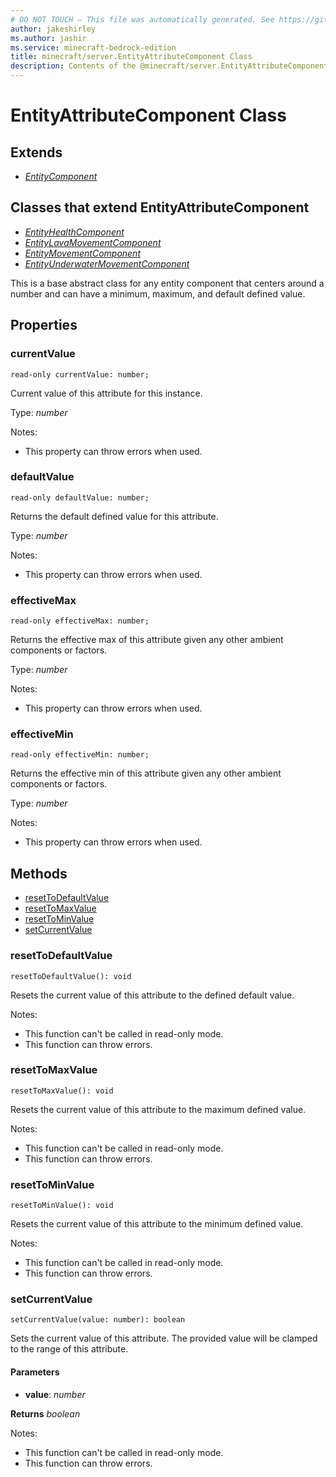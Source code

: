 ```yaml
---
# DO NOT TOUCH — This file was automatically generated. See https://github.com/mojang/minecraftapidocsgenerator to modify descriptions, examples, etc.
author: jakeshirley
ms.author: jashir
ms.service: minecraft-bedrock-edition
title: minecraft/server.EntityAttributeComponent Class
description: Contents of the @minecraft/server.EntityAttributeComponent class.
---
```

# EntityAttributeComponent Class

## Extends
- [*EntityComponent*](EntityComponent.md)

## Classes that extend EntityAttributeComponent
- [*EntityHealthComponent*](EntityHealthComponent.md)
- [*EntityLavaMovementComponent*](EntityLavaMovementComponent.md)
- [*EntityMovementComponent*](EntityMovementComponent.md)
- [*EntityUnderwaterMovementComponent*](EntityUnderwaterMovementComponent.md)

This is a base abstract class for any entity component that centers around a number and can have a minimum, maximum, and default defined value.

## Properties

### **currentValue**
`read-only currentValue: number;`

Current value of this attribute for this instance.

Type: *number*

Notes:
  - This property can throw errors when used.

### **defaultValue**
`read-only defaultValue: number;`

Returns the default defined value for this attribute.

Type: *number*

Notes:
  - This property can throw errors when used.

### **effectiveMax**
`read-only effectiveMax: number;`

Returns the effective max of this attribute given any other ambient components or factors.

Type: *number*

Notes:
  - This property can throw errors when used.

### **effectiveMin**
`read-only effectiveMin: number;`

Returns the effective min of this attribute given any other ambient components or factors.

Type: *number*

Notes:
  - This property can throw errors when used.

## Methods
- [resetToDefaultValue](#resettodefaultvalue)
- [resetToMaxValue](#resettomaxvalue)
- [resetToMinValue](#resettominvalue)
- [setCurrentValue](#setcurrentvalue)

### **resetToDefaultValue**
`
resetToDefaultValue(): void
`

Resets the current value of this attribute to the defined default value.
  
Notes:
- This function can't be called in read-only mode.
- This function can throw errors.

### **resetToMaxValue**
`
resetToMaxValue(): void
`

Resets the current value of this attribute to the maximum defined value.
  
Notes:
- This function can't be called in read-only mode.
- This function can throw errors.

### **resetToMinValue**
`
resetToMinValue(): void
`

Resets the current value of this attribute to the minimum defined value.
  
Notes:
- This function can't be called in read-only mode.
- This function can throw errors.

### **setCurrentValue**
`
setCurrentValue(value: number): boolean
`

Sets the current value of this attribute. The provided value will be clamped to the range of this attribute.

#### **Parameters**
- **value**: *number*

**Returns** *boolean*
  
Notes:
- This function can't be called in read-only mode.
- This function can throw errors.
